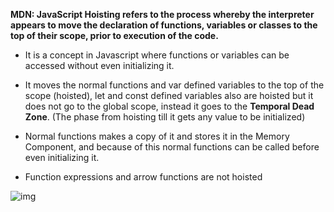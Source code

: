 **MDN: JavaScript Hoisting refers to the process whereby the interpreter appears to move the declaration of functions, variables or classes to the top of their scope, prior to execution of the code.**

- It is a concept in Javascript where functions or variables can be accessed without even initializing it.

- It moves the normal functions and var defined variables to the top of the scope (hoisted), let and const defined variables also are hoisted but it does not go to the global scope, instead it goes to the **Temporal Dead Zone**. (The phase from hoisting till it gets any value to be initialized)

- Normal functions makes a copy of it and stores it in the Memory Component, and because of this normal functions can be called before even initializing it.

- Function expressions and arrow functions are not hoisted

![img](https://res.cloudinary.com/practicaldev/image/fetch/s--Ceq9cg87--/c_imagga_scale,f_auto,fl_progressive,h_900,q_auto,w_1600/https://thepracticaldev.s3.amazonaws.com/i/kaf11wh85tkhfv1338b4.png)
